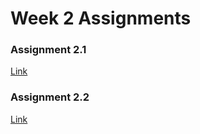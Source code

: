 # Week 2 Assignments

### Assignment 2.1

[Link](./assign021.md)

### Assignment 2.2

[Link](./assign022.md)
